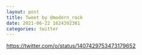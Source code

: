 ```yaml
--- 
layout: post 
title: Tweet by @modern_rock 
date: 2021-06-22 1624392381 
categories: twitter 
--- 
```

https://twitter.com/o/status/1407429753473179652